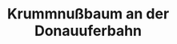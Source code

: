 ---
title: Krummnußbaum an der Donauuferbahn
url: /krummnussbaum-an-der-donauuferbahn/
latitude: 48.218
longitude: 15.174
---